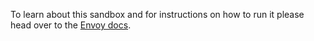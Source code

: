 To learn about this sandbox and for instructions on how to run it please head over
to the [Envoy docs](https://www.envoyproxy.io/docs/envoy/latest/start/sandboxes/fault_injection.html).
